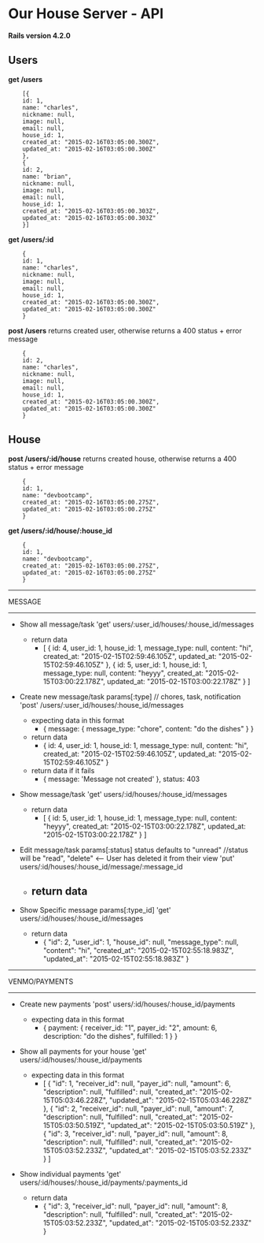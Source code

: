 # Our House Server - API

**Rails version 4.2.0**

## Users

**get /users**
```
    [{
    id: 1,
    name: "charles",
    nickname: null,
    image: null,
    email: null,
    house_id: 1,
    created_at: "2015-02-16T03:05:00.300Z",
    updated_at: "2015-02-16T03:05:00.300Z"
    },
    {
    id: 2,
    name: "brian",
    nickname: null,
    image: null,
    email: null,
    house_id: 1,
    created_at: "2015-02-16T03:05:00.303Z",
    updated_at: "2015-02-16T03:05:00.303Z"
    }]
```

**get /users/:id**
```
    {
    id: 1,
    name: "charles",
    nickname: null,
    image: null,
    email: null,
    house_id: 1,
    created_at: "2015-02-16T03:05:00.300Z",
    updated_at: "2015-02-16T03:05:00.300Z"
    }
```

**post /users**
returns created user, otherwise returns a 400 status + error message
```
    {
    id: 2,
    name: "charles",
    nickname: null,
    image: null,
    email: null,
    house_id: 1,
    created_at: "2015-02-16T03:05:00.300Z",
    updated_at: "2015-02-16T03:05:00.300Z"
    }
```

## House

**post /users/:id/house**
returns created house, otherwise returns a 400 status + error message
```
    {
    id: 1,
    name: "devbootcamp",
    created_at: "2015-02-16T03:05:00.275Z",
    updated_at: "2015-02-16T03:05:00.275Z"
    }
```

**get /users/:id/house/:house_id**
```
    {
    id: 1,
    name: "devbootcamp",
    created_at: "2015-02-16T03:05:00.275Z",
    updated_at: "2015-02-16T03:05:00.275Z"
    }
```

***
MESSAGE
***

* Show all message/task
    'get' users/:user_id/houses/:house_id/messages
    - return data
        - [
            {
            id: 4,
            user_id: 1,
            house_id: 1,
            message_type: null,
            content: "hi",
            created_at: "2015-02-15T02:59:46.105Z",
            updated_at: "2015-02-15T02:59:46.105Z"
            },
            {
            id: 5,
            user_id: 1,
            house_id: 1,
            message_type: null,
            content: "heyyy",
            created_at: "2015-02-15T03:00:22.178Z",
            updated_at: "2015-02-15T03:00:22.178Z"
            }
          ]

* Create new message/task
    params[:type] // chores, task, notification
    'post' /users/:user_id/houses/:house_id/messages
    - expecting data in this format
    	- {
              message:
                {
                  message_type: "chore",
                  content: "do the dishes"
                }
            }
    - return data
        - {
            id: 4,
            user_id: 1,
            house_id: 1,
            message_type: null,
            content: "hi",
            created_at: "2015-02-15T02:59:46.105Z",
            updated_at: "2015-02-15T02:59:46.105Z"
        }
    - return data if it fails
        - { message: 'Message not created' }, status: 403


* Show message/task
    'get' users/:id/houses/:house_id/messages
    - return data
    	- [
            {
            id: 5,
            user_id: 1,
            house_id: 1,
            message_type: null,
            content: "heyyy",
            created_at: "2015-02-15T03:00:22.178Z",
            updated_at: "2015-02-15T03:00:22.178Z"
            }
          ]

* Edit message/task
    params[:status] status defaults to "unread" //status will be "read", "delete" <-- User has deleted it from their view
    'put' users/:id/houses/:house_id/message/:message_id
    - return data
    	-

* Show Specific message
    params[:type_id]
    'get' users/:id/houses/:house_id/messages
    - return data
    	- {
            "id": 2,
            "user_id": 1,
            "house_id": null,
            "message_type": null,
            "content": "hi",
            "created_at": "2015-02-15T02:55:18.983Z",
            "updated_at": "2015-02-15T02:55:18.983Z"
        }

***
VENMO/PAYMENTS
***

* Create new payments
    'post' users/:id/houses/:house_id/payments
    - expecting data in this format
        - {
              payment:
                {
                  receiver_id: "1",
                  payer_id: "2",
                  amount: 6,
                  description: "do the dishes",
                  fulfilled: 1
                }
            }

* Show all payments for your house
    'get' users/:id/houses/:house_id/payments
    - expecting data in this format
    	- [
            {
                "id": 1,
                "receiver_id": null,
                "payer_id": null,
                "amount": 6,
                "description": null,
                "fulfilled": null,
                "created_at": "2015-02-15T05:03:46.228Z",
                "updated_at": "2015-02-15T05:03:46.228Z"
            },
            {
                "id": 2,
                "receiver_id": null,
                "payer_id": null,
                "amount": 7,
                "description": null,
                "fulfilled": null,
                "created_at": "2015-02-15T05:03:50.519Z",
                "updated_at": "2015-02-15T05:03:50.519Z"
            },
            {
                "id": 3,
                "receiver_id": null,
                "payer_id": null,
                "amount": 8,
                "description": null,
                "fulfilled": null,
                "created_at": "2015-02-15T05:03:52.233Z",
                "updated_at": "2015-02-15T05:03:52.233Z"
            }
          ]

* Show individual payments
    'get' users/:id/houses/:house_id/payments/:payments_id
    - return data
    	- {
            "id": 3,
            "receiver_id": null,
            "payer_id": null,
            "amount": 8,
            "description": null,
            "fulfilled": null,
            "created_at": "2015-02-15T05:03:52.233Z",
            "updated_at": "2015-02-15T05:03:52.233Z"
        }
